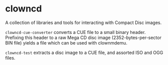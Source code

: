 # clowncd

A collection of libraries and tools for interacting with Compact Disc images.

`clowncd-cue-converter` converts a CUE file to a small binary header. Prefixing
this header to a raw Mega CD disc image (2352-bytes-per-sector BIN file) yields
a file which can be used with clownmdemu.

`clowncd-test` extracts a disc image to a CUE file, and assorted ISO and OGG
files.
